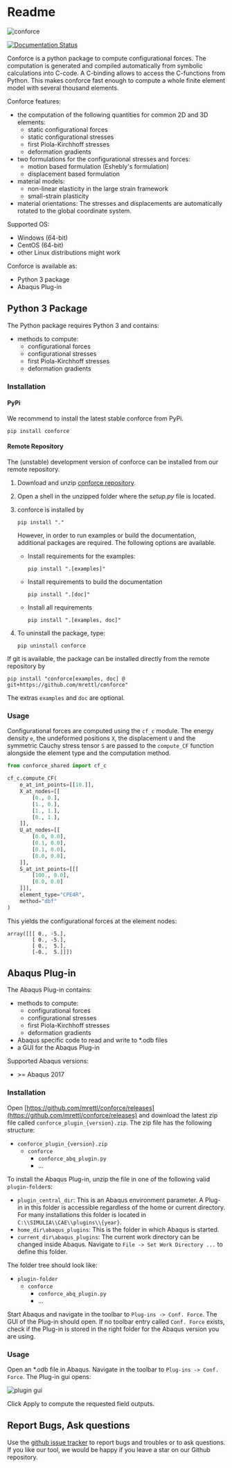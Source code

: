Readme
======

![conforce](conforce_logo_icon.png)

[![Documentation Status](https://readthedocs.org/projects/conforce/badge/?version=latest)](https://conforce.readthedocs.io/en/latest/?badge=latest)

Conforce is a python package to compute configurational forces.
The computation is generated and compiled automatically from symbolic calculations into C-code.
A C-binding allows to access the C-functions from Python.
This makes conforce fast enough to compute a whole finite element model with several thousand elements.

Conforce features:

- the computation of the following quantities for common 2D and 3D elements:
  - static configurational forces
  - static configurational stresses
  - first Piola-Kirchhoff stresses
  - deformation gradients
- two formulations for the configurational stresses and forces:
  - motion based formulation (Eshebly's formulation)
  - displacement based formulation
- material models:
  - non-linear elasticity in the large strain framework
  - small-strain plasticity
- material orientations: The stresses and displacements are automatically rotated to the global coordinate system.


Supported OS:
- Windows (64-bit)
- CentOS (64-bit)
- other Linux distributions might work


Conforce is available as:
- Python 3 package
- Abaqus Plug-in

## Python 3 Package

The Python package requires Python 3 and contains:

- methods to compute:
  - configurational forces
  - configurational stresses
  - first Piola-Kirchhoff stresses
  - deformation gradients

### Installation 

#### PyPi

We recommend to install the latest stable conforce from PyPi.

````shell
pip install conforce
````

#### Remote Repository

The (unstable) development version of conforce can be installed 
from our remote repository.

1. Download and unzip [conforce repository](https://github.com/mrettl/conforce).
2. Open a shell in the unzipped folder where the *setup.py* file is located.
3. conforce is installed by
   ````shell
   pip install "."
   ````
   However, in order to run examples or build the documentation,
   additional packages are required.
   The following options are available.
   - Install requirements for the examples:
     ````shell
     pip install ".[examples]"
     ````
   - Install requirements to build the documentation
     ````shell
     pip install ".[doc]"
     ````
   - Install all requirements
     ````shell
     pip install ".[examples, doc]"
     ````
   
4. To uninstall the package, type:
    ````shell
    pip uninstall conforce
    ````

If git is available, the package can be installed directly from the remote repository by
````shell
pip install "conforce[examples, doc] @ git+https://github.com/mrettl/conforce"
````
The extras `examples` and `doc` are optional.

### Usage

Configurational forces are computed using the `cf_c` module.
The energy density `e`, the undeformed positions `X`,
the displacement `U` and the symmetric Cauchy stress tensor `S`
are passed to the `compute_CF` function alongside the element type and the computation method.

````python
from conforce_shared import cf_c

cf_c.compute_CF(
    e_at_int_points=[[10.]],
    X_at_nodes=[[
        [0., 0.],
        [1., 0.],
        [1., 1.],
        [0., 1.],
    ]],
    U_at_nodes=[[
        [0.0, 0.0],
        [0.1, 0.0],
        [0.1, 0.0],
        [0.0, 0.0],
    ]],
    S_at_int_points=[[[
        [100., 0.0],
        [0.0, 0.0]
    ]]],
    element_type="CPE4R",
    method="dbf"
)
````

This yields the configurational forces at the element nodes:

````
array([[[ 0., -5.],
        [ 0., -5.],
        [ 0.,  5.],
        [-0.,  5.]]])
````


## Abaqus Plug-in

The Abaqus Plug-in contains:

- methods to compute:
  - configurational forces
  - configurational stresses
  - first Piola-Kirchhoff stresses
  - deformation gradients
- Abaqus specific code to read and write to *.odb files
- a GUI for the Abaqus Plug-in

Supported Abaqus versions:
- \>= Abaqus 2017

### Installation

Open 
[https://github.com/mrettl/conforce/releases](https://github.com/mrettl/conforce/releases)
and download the latest zip file called `conforce_plugin_{version}.zip`.
The zip file has the following structure:

- `conforce_plugin_{version}.zip`
  - `conforce`
    - `conforce_abq_plugin.py`
    - ...

To install the Abaqus Plug-in, unzip the file in one of the following valid `plugin-folder`s:

- `plugin_central_dir`: This is an Abaqus environment parameter.
  A Plug-in in this folder is accessible regardless of the home
  or current directory. For many installations this folder is located in
  `C:\\SIMULIA\\CAE\\plugins\\{year}`.
- `home_dir\abaqus_plugins`: This is the folder in which Abaqus is started.
- `current_dir\abaqus_plugins`: The current work directory can be changed inside Abaqus.
  Navigate to `File -> Set Work Directory ...` to define this folder.

The folder tree should look like:

- `plugin-folder`
  - `conforce`
    - `conforce_abq_plugin.py`
    - ...

Start Abaqus and navigate in the toolbar to `Plug-ins -> Conf. Force`.
The GUI of the Plug-in should open.
If no toolbar entry called `Conf. Force` exists, check if the Plug-in is stored in the right folder 
for the Abaqus version you are using.


### Usage

Open an *.odb file in Abaqus.
Navigate in the toolbar to `Plug-ins -> Conf. Force`.
The Plug-in gui opens:

![plugin gui](plugin_gui.png)

Click Apply to compute the requested field outputs.


## Report Bugs, Ask questions

Use the [github issue tracker](https://github.com/mrettl/conforce/issues) to report
bugs and troubles or to ask questions.
If you like our tool, we would be happy if you leave a star on our Github repository.
